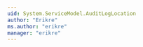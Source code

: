 ```yaml
---
uid: System.ServiceModel.AuditLogLocation
author: "Erikre"
ms.author: "erikre"
manager: "erikre"
---
```

